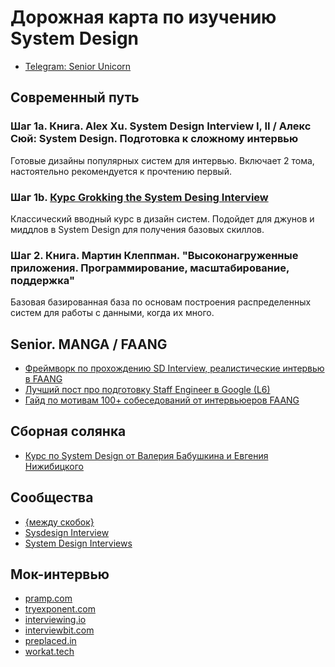 # Дорожная карта по изучению System Design

- [Telegram: Senior Unicorn](t.me/senior_unicorn)

## Современный путь
### Шаг 1a. Книга. Alex Xu. System Design Interview I, II / Алекс Сюй: System Design. Подготовка к сложному интервью
Готовые дизайны популярных систем для интервью. Включает 2 тома, настоятельно рекомендуется к прочтению первый.
### Шаг 1b. [Курс Grokking the System Desing Interview](https://clck.ru/33zC9L)
Классический вводный курс в дизайн систем. Подойдет для джунов и миддлов в System Design для получения базовых скиллов.
### Шаг 2. Книга. **Мартин Клеппман**. "Высоконагруженные приложения. Программирование, масштабирование, поддержка"
Базовая базированная база по основам построения распределенных систем для работы с данными, когда их много.

## Senior. MANGA / FAANG
- [Фреймворк по прохождению SD Interview, реалистические интервью в FAANG](https://www.youtube.com/@SystemDesignInterview)
- [Лучший пост про подготовку Staff Engineer в Google (L6)](https://www.teamblind.com/post/Giving-back---how-I-cleared-L6-System-Design---Part-1-4yufM3RY)
- [Гайд по мотивам 100+ собеседований от интервьюеров FAANG](https://interviewing.io/guides/system-design-interview#what-it-s-like-to-walk-into-a-system-design-interview)

## Сборная солянка
- [Курс по System Design от Валерия Бабушкина и Евгения Нижибицкого](https://karpov.courses/systemdesign)

## Сообщества
- [{между скобок}](t.me/backend_megdu_skobkah)
- [Sysdesign Interview](t.me/sysdesign_interview)
- [System Design Interviews](t.me/system_design_interviews)

## Мок-интервью
- [pramp.com](pramp.com)
- [tryexponent.com](tryexponent.com)
- [interviewing.io](interviewing.io)
- [interviewbit.com](interviewbit.com)
- [preplaced.in](preplaced.in)
- [workat.tech](workat.tech)
